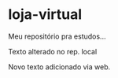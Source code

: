 # loja-virtual

Meu repositório pra estudos...

Texto alterado no rep. local

Novo texto adicionado via web.
